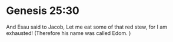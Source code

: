 # Genesis 25:30

And Esau said to Jacob, Let me eat some of that red stew, for I am exhausted! (Therefore his name was called Edom. )
